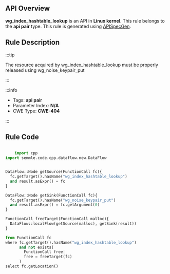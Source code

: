 ---
---


## API Overview
**wg_index_hashtable_lookup** is an API in **Linux kernel**. This rule belongs to the **api pair** type. This rule is generated using [APISpecGen](../../tools/APISpecGen).
## Rule Description

:::tip

The resource acquired by wg_index_hashtable_lookup must be properly released using wg_noise_keypair_put

:::

:::info

- Tags: **api pair**
- Parameter Index: **N/A**
- CWE Type: **CWE-404**

:::

## Rule Code
```python

    import cpp
import semmle.code.cpp.dataflow.new.DataFlow


DataFlow::Node getSource(FunctionCall fc){
  fc.getTarget().hasName("wg_index_hashtable_lookup")
  and result.asExpr() = fc
}

DataFlow::Node getSink(FunctionCall fc){
  fc.getTarget().hasName("wg_noise_keypair_put")
  and result.asExpr() = fc.getArgument(0)
}

FunctionCall freeTarget(FunctionCall malloc){
  DataFlow::localFlow(getSource(malloc), getSink(result))
}

from FunctionCall fc
where fc.getTarget().hasName("wg_index_hashtable_lookup")
      and not exists(
        FunctionCall free| 
        free = freeTarget(fc)
      )
select fc.getLocation()

    
```